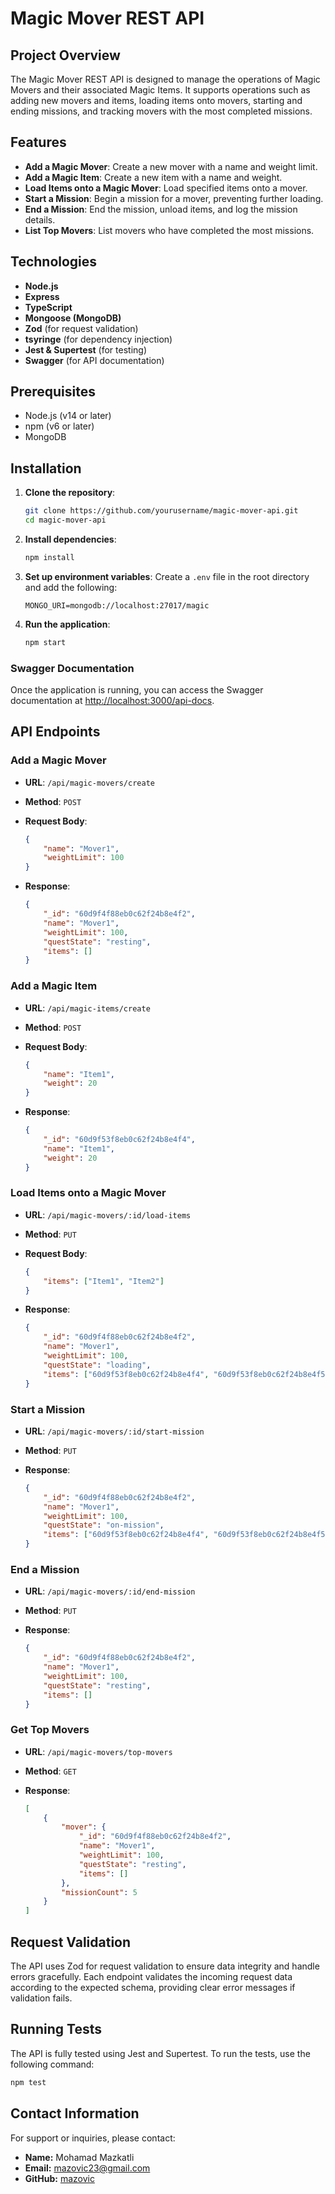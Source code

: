# Magic Mover REST API

## Project Overview

The Magic Mover REST API is designed to manage the operations of Magic Movers and their associated Magic Items. It supports operations such as adding new movers and items, loading items onto movers, starting and ending missions, and tracking movers with the most completed missions.

## Features

-   **Add a Magic Mover**: Create a new mover with a name and weight limit.
-   **Add a Magic Item**: Create a new item with a name and weight.
-   **Load Items onto a Magic Mover**: Load specified items onto a mover.
-   **Start a Mission**: Begin a mission for a mover, preventing further loading.
-   **End a Mission**: End the mission, unload items, and log the mission details.
-   **List Top Movers**: List movers who have completed the most missions.

## Technologies

-   **Node.js**
-   **Express**
-   **TypeScript**
-   **Mongoose (MongoDB)**
-   **Zod** (for request validation)
-   **tsyringe** (for dependency injection)
-   **Jest & Supertest** (for testing)
-   **Swagger** (for API documentation)

## Prerequisites

-   Node.js (v14 or later)
-   npm (v6 or later)
-   MongoDB

## Installation

1. **Clone the repository**:

    ```bash
    git clone https://github.com/yourusername/magic-mover-api.git
    cd magic-mover-api
    ```

2. **Install dependencies**:

    ```bash
    npm install
    ```

3. **Set up environment variables**:
   Create a `.env` file in the root directory and add the following:

    ```env
    MONGO_URI=mongodb://localhost:27017/magic
    ```

4. **Run the application**:

    ```bash
    npm start
    ```

### Swagger Documentation

Once the application is running, you can access the Swagger documentation at [http://localhost:3000/api-docs](http://localhost:3000/api-docs).

## API Endpoints

### Add a Magic Mover

-   **URL**: `/api/magic-movers/create`
-   **Method**: `POST`
-   **Request Body**:

    ```json
    {
        "name": "Mover1",
        "weightLimit": 100
    }
    ```

-   **Response**:

    ```json
    {
        "_id": "60d9f4f88eb0c62f24b8e4f2",
        "name": "Mover1",
        "weightLimit": 100,
        "questState": "resting",
        "items": []
    }
    ```

### Add a Magic Item

-   **URL**: `/api/magic-items/create`
-   **Method**: `POST`
-   **Request Body**:

    ```json
    {
        "name": "Item1",
        "weight": 20
    }
    ```

-   **Response**:

    ```json
    {
        "_id": "60d9f53f8eb0c62f24b8e4f4",
        "name": "Item1",
        "weight": 20
    }
    ```

### Load Items onto a Magic Mover

-   **URL**: `/api/magic-movers/:id/load-items`
-   **Method**: `PUT`
-   **Request Body**:

    ```json
    {
        "items": ["Item1", "Item2"]
    }
    ```

-   **Response**:

    ```json
    {
        "_id": "60d9f4f88eb0c62f24b8e4f2",
        "name": "Mover1",
        "weightLimit": 100,
        "questState": "loading",
        "items": ["60d9f53f8eb0c62f24b8e4f4", "60d9f53f8eb0c62f24b8e4f5"]
    }
    ```

### Start a Mission

-   **URL**: `/api/magic-movers/:id/start-mission`
-   **Method**: `PUT`
-   **Response**:

    ```json
    {
        "_id": "60d9f4f88eb0c62f24b8e4f2",
        "name": "Mover1",
        "weightLimit": 100,
        "questState": "on-mission",
        "items": ["60d9f53f8eb0c62f24b8e4f4", "60d9f53f8eb0c62f24b8e4f5"]
    }
    ```

### End a Mission

-   **URL**: `/api/magic-movers/:id/end-mission`
-   **Method**: `PUT`
-   **Response**:

    ```json
    {
        "_id": "60d9f4f88eb0c62f24b8e4f2",
        "name": "Mover1",
        "weightLimit": 100,
        "questState": "resting",
        "items": []
    }
    ```

### Get Top Movers

-   **URL**: `/api/magic-movers/top-movers`
-   **Method**: `GET`
-   **Response**:

    ```json
    [
        {
            "mover": {
                "_id": "60d9f4f88eb0c62f24b8e4f2",
                "name": "Mover1",
                "weightLimit": 100,
                "questState": "resting",
                "items": []
            },
            "missionCount": 5
        }
    ]
    ```

## Request Validation

The API uses Zod for request validation to ensure data integrity and handle errors gracefully. Each endpoint validates the incoming request data according to the expected schema, providing clear error messages if validation fails.

## Running Tests

The API is fully tested using Jest and Supertest. To run the tests, use the following command:

```bash
npm test
```

## Contact Information

For support or inquiries, please contact:

-   **Name:** Mohamad Mazkatli
-   **Email:** mazovic23@gmail.com
-   **GitHub:** [mazovic](https://github.com/mazovic)
